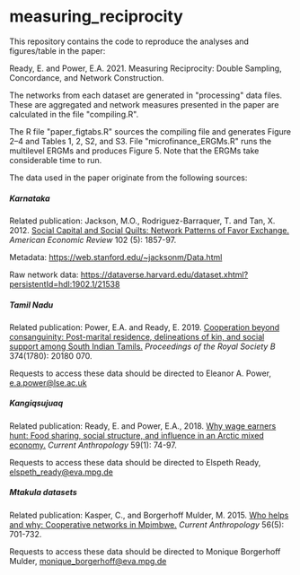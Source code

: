 # measuring_reciprocity

This repository contains the code to reproduce the analyses and figures/table in the paper:

Ready, E. and Power, E.A. 2021. Measuring Reciprocity: Double Sampling, Concordance, and Network Construction.

The networks from each dataset are generated in "processing" data files. These are aggregated and network measures presented in the paper are calculated in the file "compiling.R". 

The R file "paper_figtabs.R" sources the compiling file and generates Figure 2–4 and Tables 1, 2, S2, and S3. File "microfinance_ERGMs.R" runs the multilevel ERGMs and produces Figure 5. Note that the ERGMs take considerable time to run.

The data used in the paper originate from the following sources:

##### Karnataka

Related publication: Jackson, M.O., Rodriguez-Barraquer, T. and Tan, X. 2012. [Social Capital and Social Quilts: Network Patterns of Favor Exchange.](https://www.aeaweb.org/articles?id=10.1257/aer.102.5.1857) *American Economic Review* 102 (5): 1857-97.

Metadata: https://web.stanford.edu/~jacksonm/Data.html

Raw network data: https://dataverse.harvard.edu/dataset.xhtml?persistentId=hdl:1902.1/21538

##### Tamil Nadu

Related publication: Power, E.A. and Ready, E. 2019. [Cooperation beyond consanguinity: Post-marital residence, delineations of kin, and social support among South Indian Tamils.](https://royalsocietypublishing.org/doi/10.1098/rstb.2018.0070) *Proceedings of the Royal Society B* 374(1780): 20180 070.

Requests to access these data should be directed to Eleanor A. Power, e.a.power@lse.ac.uk

##### Kangiqsujuaq

Related publication:  Ready, E. and Power, E.A., 2018. [Why wage earners hunt: Food sharing, social structure, and influence in an Arctic mixed economy.](https://www.journals.uchicago.edu/doi/full/10.1086/696018) *Current Anthropology* 59(1): 74-97.

Requests to access these data should be directed to Elspeth Ready, elspeth_ready@eva.mpg.de

##### Mtakula datasets

Related publication: Kasper, C., and Borgerhoff Mulder, M. 2015. [Who helps and why: Cooperative networks in Mpimbwe.](https://www.jstor.org/stable/10.1086/683024?origin=JSTOR-pdf&seq=1#metadata_info_tab_contents) *Current Anthropology* 56(5): 701-732.

Requests to access these data should be directed to Monique Borgerhoff Mulder, monique_borgerhoff@eva.mpg.de
